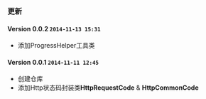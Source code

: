 ### 更新
#### Version 0.0.2 `2014-11-13 15:31`
* 添加ProgressHelper工具类
#### Version 0.0.1 `2014-11-11 12:45`
* 创建仓库
* 添加Http状态码封装类**HttpRequestCode** & **HttpCommonCode**
